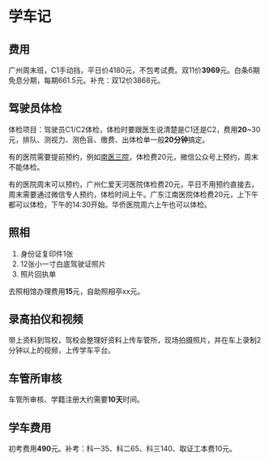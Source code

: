 # 学车记

## 费用

广州周末班，C1手动挡，平日价4180元，不包考试费。双11价**3969**元。白条6期免息分期，每期661.5元。补充：双12价3868元。

## 驾驶员体检

体检项目：驾驶员C1/C2体检，体检时要跟医生说清楚是C1还是C2，费用**20**~30元，排队、测视力、测色盲、缴费、出体检单一般**20分钟**搞定。

有的医院需要提前预约，例如[南医三院](http://www.nysy.com.cn/cn/ksts/fzks/jkglzx/kskx/2019-03-21/5065.html)，体检费20元，微信公众号上预约，周末不能体检。

有的医院周末可以预约，广州仁爱天河医院体检费20元，平日不用预约直接去，周末需要通过微信专人预约，体检时间上午。广东江南医院体检费20元，上下午都可以体检，下午的14:30开始。华侨医院周六上午也可以体检。

## 照相

1. 身份证复印件1张
2. 12张小一寸白底驾驶证照片
3. 照片回执单

去照相馆办理费用**15**元，自助照相亭xx元。

## 录高拍仪和视频

带上资料到驾校，驾校会整理好资料上传车管所，现场拍摄照片，并在车上录制2分钟以上的视频，上传学车平台。

## 车管所审核

车管所审核、学籍注册大约需要**10天**时间。

## 学车费用

初考费用**490**元。补考：科一35、科二65、科三140、取证工本费10元。

